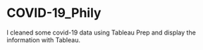 # COVID-19_Phily
I cleaned some covid-19 data using Tableau Prep and display the information with Tableau. 
